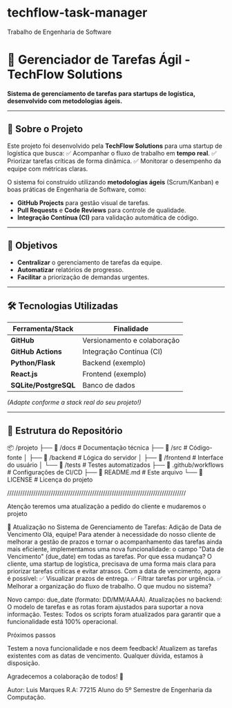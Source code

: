 # techflow-task-manager
Trabalho de Engenharia de Software

# 🚀 Gerenciador de Tarefas Ágil - TechFlow Solutions

**Sistema de gerenciamento de tarefas para startups de logística, desenvolvido com metodologias ágeis.**

---

## 📌 Sobre o Projeto
Este projeto foi desenvolvido pela **TechFlow Solutions** para uma startup de logística que busca:
✅ Acompanhar o fluxo de trabalho em **tempo real**.
✅ Priorizar tarefas críticas de forma dinâmica.
✅ Monitorar o desempenho da equipe com métricas claras.

O sistema foi construído utilizando **metodologias ágeis** (Scrum/Kanban) e boas práticas de Engenharia de Software, como:
- **GitHub Projects** para gestão visual de tarefas.
- **Pull Requests** e **Code Reviews** para controle de qualidade.
- **Integração Contínua (CI)** para validação automática de código.

---

## 🎯 Objetivos
- **Centralizar** o gerenciamento de tarefas da equipe.
- **Automatizar** relatórios de progresso.
- **Facilitar** a priorização de demandas urgentes.

---

## 🛠 Tecnologias Utilizadas
| Ferramenta/Stack       | Finalidade                          |
|------------------------|-------------------------------------|
| **GitHub**             | Versionamento e colaboração         |
| **GitHub Actions**     | Integração Contínua (CI)            |
| **Python/Flask**       | Backend (exemplo)                   |
| **React.js**           | Frontend (exemplo)                  |
| **SQLite/PostgreSQL**  | Banco de dados                      |

*(Adapte conforme a stack real do seu projeto!)*

---

## 📂 Estrutura do Repositório

📦 /projeto
├── 📂 /docs              # Documentação técnica
├── 📂 /src               # Código-fonte
│   ├── 📂 /backend       # Lógica do servidor
│   ├── 📂 /frontend      # Interface do usuário
│   └── 📂 /tests         # Testes automatizados
├── 📄 .github/workflows  # Configurações de CI/CD
├── 📄 README.md          # Este arquivo
└── 📄 LICENSE            # Licença do projeto


//////////////////////////////////////////////////////////////////////////////////

Atenção teremos uma atualização a pedido do cliente e mudaremos o projeto 

📢 Atualização no Sistema de Gerenciamento de Tarefas: Adição de Data de Vencimento
Olá, equipe!
Para atender à necessidade do nosso cliente de melhorar a gestão de prazos e tornar o acompanhamento das tarefas ainda mais eficiente, implementamos uma nova funcionalidade: o campo "Data de Vencimento" (due_date) em todas as tarefas.
Por que essa mudança?
O cliente, uma startup de logística, precisava de uma forma mais clara para priorizar tarefas críticas e evitar atrasos. Com a data de vencimento, agora é possível:
✅ Visualizar prazos de entrega.
✅ Filtrar tarefas por urgência.
✅ Melhorar a organização do fluxo de trabalho.
O que mudou no sistema?

Novo campo: due_date (formato: DD/MM/AAAA).
Atualizações no backend: O modelo de tarefas e as rotas foram ajustados para suportar a nova informação.
Testes: Todos os scripts foram atualizados para garantir que a funcionalidade está 100% operacional.

Próximos passos

Testem a nova funcionalidade e nos deem feedback!
Atualizem as tarefas existentes com as datas de vencimento.
Qualquer dúvida, estamos à disposição.

Agradecemos a colaboração de todos! 🚀


Autor: Luis Marques  R.A: 77215   Aluno do 5º Semestre de Engenharia da Computação.



